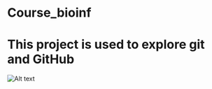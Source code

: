 # Course_bioinf
# This project is used to explore git and GitHub

![Alt text](https://cloud.githubusercontent.com/assets/23719248/22148877/f35e829e-df10-11e6-98f5-fe76e03fe25f.png)
